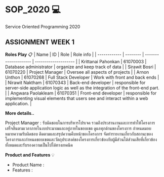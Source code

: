 # SOP_2020  :computer:
Service Oriented Programming 2020
## ASSIGNMENT WEEK 1
**Roles Play** :clipboard:
| Name         | ID       | Role                 | Role info            |
| ------------ | -------- | -------------------- | -------------------- |
| Krittanai Pahonkan | 61070003 | Database administrator | organize and keep track of data |
| Sirawit Bosri | 61070220 | Project Manager | Oversee all aspects of projects |
| Arnon Unthon | 61070268 | Full Stack Developer | Work with front and back ends |
| Nirawit Naktham | 61070343 | Back-end developer | responsible for server-side application logic as well as the integration of the front-end part. |
| Angwara Paolakleam | 61070351 | Front-end developer |  responsible for implementing visual elements that users see and interact within a web application. |

**More details..**

Project Manager : รับผิดชอบในการบริหารโปรเจค รวมถึงประสานงานและการทำให้โครงการเสร็จสิ้นตามเวลาภายในงบประมาณและอยู่ภายในขอบเขต ดูแลทุกด้านของโครงการ กำหนดมอบหมายความรับผิดชอบ ติดตามและสรุปความคืบหน้าของโครงการ จัดทำรายงานเกี่ยวกับสถานะของโครงการและกำหนดขอบเขตและวัตถุประสงค์ของโครงการเกี่ยวข้องกับผู้มีส่วนได้ส่วนเสียที่เกี่ยวข้องทั้งหมดและรับรองความเป็นไปได้ทางเทคนิค


**Product and Features**  :bulb:
* Product Name : 
* Features :
